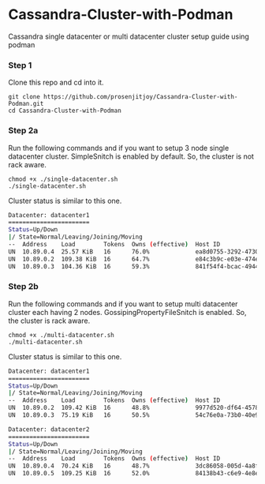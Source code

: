 # Cassandra-Cluster-with-Podman
Cassandra single datacenter or multi datacenter cluster setup guide using podman

### Step 1
Clone this repo and cd into it.
```
git clone https://github.com/prosenjitjoy/Cassandra-Cluster-with-Podman.git
cd Cassandra-Cluster-with-Podman
```
### Step 2a
Run the following commands and if you want to setup 3 node single datacenter cluster. SimpleSnitch is enabled by default. So, the cluster is not rack aware.
```
chmod +x ./single-datacenter.sh
./single-datacenter.sh
```
Cluster status is similar to this one.
```bash
Datacenter: datacenter1
=======================
Status=Up/Down
|/ State=Normal/Leaving/Joining/Moving
--  Address    Load        Tokens  Owns (effective)  Host ID                               Rack 
UN  10.89.0.4  25.57 KiB   16      76.0%             ea8d0755-3292-4730-b737-7be1994e0e2f  rack1
UN  10.89.0.2  109.38 KiB  16      64.7%             e84c3b9c-e03e-474e-a931-9aae4e0ed16c  rack1
UN  10.89.0.3  104.36 KiB  16      59.3%             841f54f4-bcac-4944-8516-933ca231da04  rack1
```
### Step 2b
Run the following commands and if you want to setup multi datacenter cluster each having 2 nodes. GossipingPropertyFileSnitch is enabled. So, the cluster is rack aware.
```
chmod +x ./multi-datacenter.sh
./multi-datacenter.sh
```
Cluster status is similar to this one.
```bash
Datacenter: datacenter1
=======================
Status=Up/Down
|/ State=Normal/Leaving/Joining/Moving
--  Address    Load        Tokens  Owns (effective)  Host ID                               Rack 
UN  10.89.0.2  109.42 KiB  16      48.8%             9977d520-df64-4578-b20d-f8b71338632a  rack1
UN  10.89.0.3  75.19 KiB   16      50.5%             54c76e0a-73b0-40e9-82bd-da255090186b  rack2

Datacenter: datacenter2
=======================
Status=Up/Down
|/ State=Normal/Leaving/Joining/Moving
--  Address    Load        Tokens  Owns (effective)  Host ID                               Rack 
UN  10.89.0.4  70.24 KiB   16      48.7%             3dc86058-005d-4a8f-8af6-66268bea9f06  rack1
UN  10.89.0.5  109.25 KiB  16      52.0%             84138b43-c6e9-4e8e-a81b-34fb6b206ed1  rack2
```